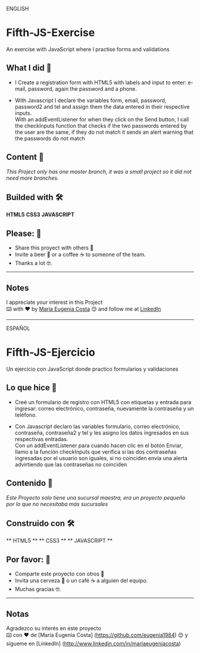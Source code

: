 ENGLISH

# Fifth-JS-Exercise

An exercise with JavaScript where I practise forms and validations

## What I did 🚀

* I Create a registration form with HTML5 with labels and input to enter: e-mail, password, again the password and a phone.

* With Javascript I declare the variables form, email, password, password2 and tel and assign them the data entered in their respective inputs. <br>
With an addEventListener for when they click on the Send button, I call the checkInputs function that checks if the two passwords entered by the user are the same, if they do not match it sends an alert warning that the passwords do not match

## Content 🚀
_This Project only has one master branch, it was a small project so it did not need more branches._

## Builded with 🛠️

**HTML5** **CSS3** **JAVASCRIPT**
## Please: 🎁

* Share this proyect with others 📢
* Invite a beer 🍺 or a coffee ☕  to someone of the team. 
* Thanks a lot 🤓.

---
## Notes
I appreciate your interest in this Project <br/>
⌨️ with ❤️ by [María Eugenia Costa](https://github.com/eugenia1984) 😊 and follow me at [LinkedIn]( http://www.linkedin.com/in/maríaeugeniacosta) 

---

ESPAÑOL

# Fifth-JS-Ejercicio

Un ejercicio con JavaScript donde practico formularios y validaciones

## Lo que hice 🚀

* Creé un formulario de registro con HTML5 con etiquetas y entrada para ingresar: correo electrónico, contraseña, nuevamente la contraseña y un teléfono.

* Con Javascript declaro las variables formulario, correo electrónico, contraseña, contraseña2 y tel y les asigno los datos ingresados ​​en sus respectivas entradas. <br>
Con un addEventListener para cuando hacen clic en el botón Enviar, llamo a la función checkInputs que verifica si las dos contraseñas ingresadas por el usuario son iguales, si no coinciden envía una alerta advirtiendo que las contraseñas no coinciden

## Contenido 🚀
_Este Proyecto solo tiene una sucursal maestra, era un proyecto pequeño por lo que no necesitaba más sucursales_

## Construido con 🛠️

** HTML5 ** ** CSS3 ** ** JAVASCRIPT **
## Por favor: 🎁

* Comparte este proyecto con otros 📢
* Invita una cerveza 🍺 o un café ☕ a alguien del equipo.
* Muchas gracias 🤓.

---
## Notas
Agradezco su interés en este proyecto <br/>
⌨️ con ❤️ de [María Eugenia Costa] (https://github.com/eugenia1984) 😊 y sígueme en [LinkedIn] (http://www.linkedin.com/in/maríaeugeniacosta)
